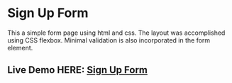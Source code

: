
# Sign Up Form 

This a simple form page using html and css. The layout was accomplished using CSS flexbox. Minimal validation is also incorporated in the form element.

## Live Demo HERE: [Sign Up Form](https://danny-lau1.github.io/sign-up-form/)